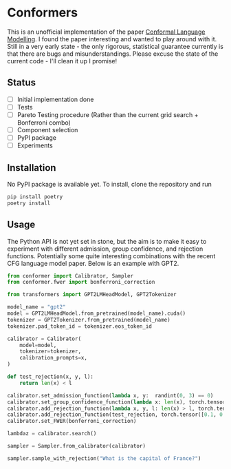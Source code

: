 # Conformers

This is an unofficial implementation of the paper [Conformal Language Modelling](https://arxiv.org/abs/2306.10193).
I found the paper interesting and wanted to play around with it.
Still in a very early state - the only rigorous, statistical guarantee currently is that there are bugs and misunderstandings.
Please excuse the state of the current code - I'll clean it up I promise!

## Status

- [ ] Initial implementation done
- [ ] Tests
- [ ] Pareto Testing procedure (Rather than the current grid search + Bonferroni combo)
- [ ] Component selection
- [ ] PyPI package
- [ ] Experiments

## Installation

No PyPI package is available yet. To install, clone the repository and run

```bash
pip install poetry
poetry install
```

## Usage

The Python API is not yet set in stone, but the aim is to make it easy to experiment with different admission, group confidence, and rejection functions.
Potentially some quite interesting combinations with the recent CFG language model paper.
Below is an example with GPT2.

```python
from conformer import Calibrator, Sampler
from conformer.fwer import bonferroni_correction

from transformers import GPT2LMHeadModel, GPT2Tokenizer

model_name = "gpt2"
model = GPT2LMHeadModel.from_pretrained(model_name).cuda()
tokenizer = GPT2Tokenizer.from_pretrained(model_name)
tokenizer.pad_token_id = tokenizer.eos_token_id

calibrator = Calibrator(
    model=model,
    tokenizer=tokenizer,
    calibration_prompts=x,
)

def test_rejection(x, y, l):
    return len(x) < l

calibrator.set_admission_function(lambda x, y:  randint(0, 3) == 0)
calibrator.set_group_confidence_function(lambda x: len(x), torch.tensor([0.1, 0.5, 1]))
calibrator.add_rejection_function(lambda x, y, l: len(x) > l, torch.tensor([1, 2, 5]))
calibrator.add_rejection_function(test_rejection, torch.tensor([0.1, 0.5, 1]))
calibrator.set_FWER(bonferroni_correction)

lambdaz = calibrator.search()

sampler = Sampler.from_calibrator(calibrator)

sampler.sample_with_rejection("What is the capital of France?")
```
